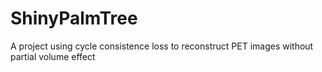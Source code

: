 # ShinyPalmTree
A project using cycle consistence loss to reconstruct PET images without partial volume effect
